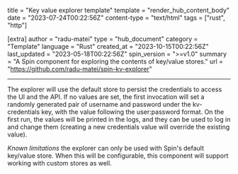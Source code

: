 title = "Key value explorer template"
template = "render_hub_content_body"
date = "2023-07-24T00:22:56Z"
content-type = "text/html"
tags = ["rust", "http"]

[extra]
author = "radu-matei"
type = "hub_document"
category = "Template"
language = "Rust"
created_at = "2023-10-15T00:22:56Z"
last_updated = "2023-05-18T00:22:56Z"
spin_version = ">=v1.0"
summary =  "A Spin component for exploring the contents of key/value stores."
url = "https://github.com/radu-matei/spin-kv-explorer"

---

The explorer will use the default store to persist the credentials to access the UI and the API. If no values are set, the first invocation will set a randomly generated pair of username and password under the kv-credentials key, with the value following the user:password format. On the first run, the values will be printed in the logs, and they can be used to log in and change them (creating a new credentials value will override the existing value).

*Known limitations* 
the explorer can only be used with Spin's default key/value store. When this will be configurable, this component will support working with custom stores as well.
